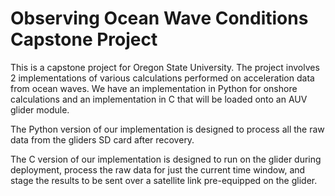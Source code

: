 # Observing Ocean Wave Conditions Capstone Project

This is a capstone project for Oregon State University. The project involves 2 implementations of various calculations performed on acceleration data from ocean waves. We have an implementation in Python for onshore calculations and an implementation in C that will be loaded onto an AUV glider module. 

The Python version of our implementation is designed to process all the raw data from the gliders SD card after recovery. 

The C version of our implementation is designed to run on the glider during deployment, process the raw data for just the current time window, and stage the results to be sent over a satellite link pre-equipped on the glider. 
